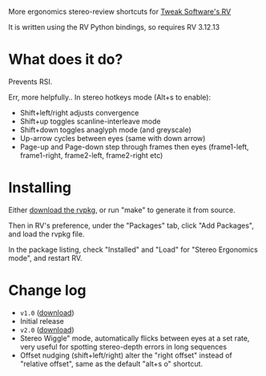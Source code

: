 More ergonomics stereo-review shortcuts for [Tweak Software's
RV](http://www.tweaksoftware.com/)

It is written using the RV Python bindings, so requires RV 3.12.13

# What does it do?

Prevents RSI.

Err, more helpfully.. In stereo hotkeys mode (Alt+s to enable):

- Shift+left/right adjusts convergence
- Shift+up toggles scanline-interleave mode
- Shift+down toggles anaglyph mode (and greyscale)
- Up-arrow cycles between eyes (same with down arrow)
- Page-up and Page-down step through frames then eyes (frame1-left, frame1-right, frame2-left, frame2-right etc)

# Installing

Either [download the rvpkg][rvpkg], or run "make" to generate it from source.

Then in RV's preference, under the "Packages" tab, click "Add
Packages", and load the rvpkg file.

In the package listing, check "Installed" and "Load" for "Stereo
Ergonomics mode", and restart RV.

# Change log

* `v1.0` ([download](https://github.com/dbr/stereoergo-rv/releases/download/v1.0/stereoergo-1.0.rvpkg))
 * Initial release
* `v2.0` ([download](https://github.com/dbr/stereoergo-rv/releases/download/v2.0/stereoergo-2.0.rvpkg))
 * Stereo Wiggle" mode, automatically flicks between eyes at a set
   rate, very useful for spotting stereo-depth errors in long
   sequences
 * Offset nudging (shift+left/right) alter the "right offset" instead
   of "relative offset", same as the default "alt+s o" shortcut.


 [rvpkg]: https://github.com/dbr/stereoergo-rv/releases/download/v2.0/stereoergo-2.0.rvpkg
